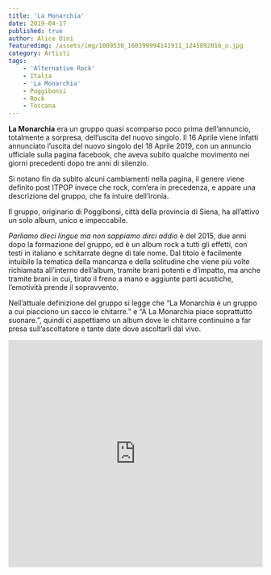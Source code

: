 ```yaml
---
title: 'La Monarchia'
date: 2019-04-17
published: true
author: Alice Dini
featuredimg: /assets/img/1009530_160399994141911_1245892016_o.jpg
category: Artisti
tags:
    - 'Alternative Rock'
    - Italia
    - 'La Monarchia'
    - Poggibonsi
    - Rock
    - Toscana
---
```

**La Monarchia** era un gruppo quasi scomparso poco prima dell’annuncio, totalmente a sorpresa, dell’uscita del nuovo singolo. Il 16 Aprile viene infatti annunciato l’uscita del nuovo singolo del 18 Aprile 2019, con un annuncio ufficiale sulla pagina facebook, che aveva subito qualche movimento nei giorni precedenti dopo tre anni di silenzio.

Si notano fin da subito alcuni cambiamenti nella pagina, il genere viene definito post ITPOP invece che rock, com’era in precedenza, e appare una descrizione del gruppo, che fa intuire dell’ironia.

Il gruppo, originario di Poggibonsi, città della provincia di Siena, ha all’attivo un solo album, unico e impeccabile.

*Parliamo dieci lingue ma non sappiamo dirci addio* è del 2015, due anni dopo la formazione del gruppo, ed è un album rock a tutti gli effetti, con testi in italiano e schitarrate degne di tale nome. Dal titolo è facilmente intuibile la tematica della mancanza e della solitudine che viene più volte richiamata all’interno dell’album, tramite brani potenti e d’impatto, ma anche tramite brani in cui, tirato il freno a mano e aggiunte parti acustiche, l’emotività prende il sopravvento.

Nell’attuale definizione del gruppo si legge che “La Monarchia è un gruppo a cui piacciono un sacco le chitarre.” e “A La Monarchia piace soprattutto suonare.”, quindi ci aspettiamo un album dove le chitarre continuino a far presa sull’ascoltatore e tante date dove ascoltarli dal vivo.

<iframe frameborder="no" height="450" scrolling="no" src="http://w.soundcloud.com/player/?url=http%3A//api.soundcloud.com/playlists/756127335&color=%23000000&auto_play=false&hide_related=false&show_comments=true&show_user=true&show_reposts=false&show_teaser=true&visual=true" width="100%"></iframe>
